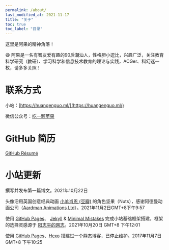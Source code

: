 ```yaml
---
permalink: /about/
last_modified_at: 2021-11-17
title: "关于"
toc: true
toc_label: "目录"
---
```


这里是阿果的精神角落！

😄 阿果是一名有智友爱有趣的90后潮汕人，性格胆小逗比，兴趣广泛，关注教育科学研究（教研）、学习科学和信息技术教育的理论与实践，ACGer、科幻迷一枚，请多多关照！  

# 联系方式

小站：[https://huangenguo.ml/](https://huangenguo.ml/)

微信公众号：[吃一颗苹果](https://cdn.jsdelivr.net/gh/huangenguo/img@main/公众号二维码-扫描距离0.5米.jpg)

# GitHub 简历

[GitHub Résumé](https://resume.github.io/?huangenguo)

# 小站更新

撰写并发布第一篇博文。2021年10月22日  

头像沿用英国创意经典动画 [小羊肖恩 (豆瓣)](https://movie.douban.com/subject/24397586/) 的角色坚果（Nuts），感谢阿德曼动画公司（[Aardman Animations Ltd](https://www.aardman.com/)）。2021年11月2日GMT+8下午9:57

使用 [GitHub Pages](https://pages.github.com/)、 [Jekyll](https://jekyllrb.com/) & [Minimal Mistakes](https://mademistakes.com/work/minimal-mistakes-jekyll-theme/) 完成小站基础框架搭建，框架的选择灵感源于 [阳志平的网志](https://www.yangzhiping.com/)。2021年10月20日 GMT+8 下午12:01

使用 [GitHub Pages](https://pages.github.com/)、[Hexo](https://hexo.io/zh-cn/) 搭建过一个静态博客，已停止维护。2017年11月7日 GMT+8 下午10:25